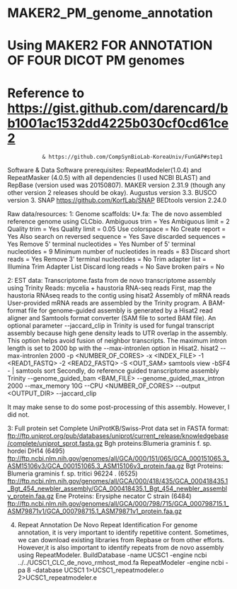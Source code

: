 # MAKER2_PM_genome_annotation
# Using MAKER2 FOR ANNOTATION OF FOUR DICOT PM genomes
# Reference to  https://gist.github.com/darencard/bb1001ac1532dd4225b030cf0cd61ce2
               & https://github.com/CompSynBioLab-KoreaUniv/FunGAP#step1

Software & Data
Software prerequisites:
RepeatModeler(1.0.4) and RepeatMasker (4.0.5) with all dependencies (I used NCBI BLAST) and RepBase (version used was 20150807).
MAKER version 2.31.9 (though any other version 2 releases should be okay).
Augustus version 3.3.
BUSCO version 3.
SNAP https://github.com/KorfLab/SNAP
BEDtools version 2.24.0

Raw data/resources:
1: Genome scaffolds:
U*.fa: The de novo assembled reference genome using CLCbio. 
          Ambiguous trim = Yes
          Ambiguous limit = 2
          Quality trim = Yes
          Quality limit = 0.05
          Use colorspace = No
          Create report = Yes
          Also search on reversed sequence = Yes
          Save discarded sequences = Yes
          Remove 5' terminal nucleotides = Yes
          Number of 5' terminal nucleotides = 9
          Minimum number of nucleotides in reads = 83
          Discard short reads = Yes
          Remove 3' terminal nucleotides = No
          Trim adapter list = Illumina Trim Adapter List
          Discard long reads = No
          Save broken pairs = No

2: EST data:
Transcriptome.fasta from de novo transcriptome assembly using Trinity
Reads: mycelia + haustoria RNA-seq reads 
First, map the haustoria RNAseq reads to the contig using  hisat2
Assembly of mRNA reads
User-provided mRNA reads are assembled by the Trinity program. A BAM-format file for genome-guided assembly is generated by a Hisat2 read aligner and Samtools format converter (SAM file to sorted BAM file). An optional parameter --jaccard_clip in Trinity is used for fungal transcript assembly because high gene density leads to UTR overlap in the assembly. This option helps avoid fusion of neighbor transcripts. The maximum intron length is set to 2000 bp with the --max-intronlen option in Hisat2.
       hisat2 --max-intronlen 2000 -p <NUMBER_OF_CORES> -x <INDEX_FILE> -1 <READ1_FASTQ> -2 <READ2_FASTQ> -S <OUT_SAM>
       samtools view -bSF4 - | 
       samtools sort 
Secondly, do reference guided transcriptome assembly
       Trinity --genome_guided_bam <BAM_FILE> --genome_guided_max_intron 2000 --max_memory 10G --CPU <NUMBER_OF_CORES> --output <OUTPUT_DIR>  --jaccard_clip

It may make sense to do some post-processing of this assembly. However, I did not.

3: Full protein set
Complete UniProtKB/Swiss-Prot data set in FASTA format: ftp://ftp.uniprot.org/pub/databases/uniprot/current_release/knowledgebase/complete/uniprot_sprot.fasta.gz
Bgh proteins:Blumeria graminis f. sp. hordei DH14 (6495)
ftp://ftp.ncbi.nlm.nih.gov/genomes/all/GCA/000/151/065/GCA_000151065.3_ASM15106v3/GCA_000151065.3_ASM15106v3_protein.faa.gz
Bgt Proteins: Blumeria graminis f. sp. tritici 96224 . (6525)
ftp://ftp.ncbi.nlm.nih.gov/genomes/all/GCA/000/418/435/GCA_000418435.1_Bgt_454_newbler_assembly/GCA_000418435.1_Bgt_454_newbler_assembly_protein.faa.gz
Ene Proteins: Erysiphe necator C strain (6484)
ftp://ftp.ncbi.nlm.nih.gov/genomes/all/GCA/000/798/715/GCA_000798715.1_ASM79871v1/GCA_000798715.1_ASM79871v1_protein.faa.gz

4. Repeat Annotation
De Novo Repeat Identification
For genome annotation, it is very important to identify repetitive content. Sometimes, we can download existing libraries from Repbase or from other efforts. However,it is also important to identify repeats from de novo assembly using RepeatModeler. 
  BuildDatabase -name UCSC1 -engine ncbi ../../UCSC1_CLC_de_novo_rmhost_mod.fa
  RepeatModeler -engine ncbi -pa 8 -database UCSC1 1>UCSC1_repeatmodeler.o 2>UCSC1_repeatmodeler.e
  
  




